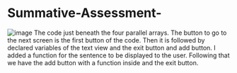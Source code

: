 # Summative-Assessment-
![image](https://github.com/user-attachments/assets/d076b3c9-a36c-47fa-8132-ebf1e5b2e46e)
The code just beneath the four parallel arrays. The button to go to the next screen is the first button of the code. Then it is followed by declared variables of the text view and the exit button and add button. I added a function for the sentence to be displayed to the user. Following that we have the add button with a function inside and the exit button. 
